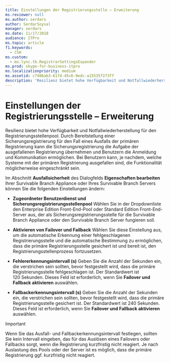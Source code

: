 ```yaml
---
title: Einstellungen der Registrierungsstelle – Erweiterung
ms.reviewer: null
ms.author: serdars
author: SerdarSoysal
manager: serdars
ms.date: 11/17/2018
audience: ITPro
ms.topic: article
f1.keywords:
  - CSH
ms.custom:
  - ms.lync.tb.RegistrarSettingsExpander
ms.prod: skype-for-business-itpro
ms.localizationpriority: medium
ms.assetid: c7486ab3-61fd-45c6-9edc-a15535f273ff
description: 'Resilienz bietet hohe Verfügbarkeit und Notfallwiederherstellung für den Registrierungsstellenpool. Durch Bereitstellung einer Sicherungsregistrierung für den Fall eines Ausfalls der primären Registrierung kann die Sicherungsregistrierung die Aufgabe der ausgefallenen Registrierung übernehmen und Benutzern die Anmeldung und Kommunikation ermöglichen. Bei Benutzern kann, je nachdem, welche Systeme mit der primären Registrierung ausgefallen sind, die Funktionalität möglicherweise eingeschränkt sein.'
---
```


# <a name="registrar-settings-expander"></a>Einstellungen der Registrierungsstelle – Erweiterung
 
Resilienz bietet hohe Verfügbarkeit und Notfallwiederherstellung für den Registrierungsstellenpool. Durch Bereitstellung einer Sicherungsregistrierung für den Fall eines Ausfalls der primären Registrierung kann die Sicherungsregistrierung die Aufgabe der ausgefallenen Registrierung übernehmen und Benutzern die Anmeldung und Kommunikation ermöglichen. Bei Benutzern kann, je nachdem, welche Systeme mit der primären Registrierung ausgefallen sind, die Funktionalität möglicherweise eingeschränkt sein.
  
Im Abschnitt **Ausfallsicherheit** des Dialogfelds **Eigenschaften bearbeiten** Ihrer Survivable Branch Appliance oder Ihres Survivable Branch Servers können Sie die folgenden Einstellungen ändern:
  
- **Zugeordneter Benutzerdienst und Sicherungsregistrierungsstellenpool** Wählen Sie in der Dropdownliste den Enterprise Edition Front-End-Pool oder Standard Edition Front-End-Server aus, der als Sicherungsregistrierungsstelle für die Survivable Branch Appliance oder den Survivable Branch Server fungieren soll.
    
- **Aktivieren von Failover und Failback** Wählen Sie diese Einstellung aus, um die automatische Erkennung einer fehlgeschlagenen Registrierungsstelle und die automatische Bestimmung zu ermöglichen, dass die primäre Registrierungsstelle gesichert ist und bereit ist, den Registrierungsstellenprozess fortzusetzen.
    
- **Fehlererkennungsintervall (s)** Geben Sie die Anzahl der Sekunden ein, die verstrichen sein sollten, bevor festgestellt wird, dass die primäre Registrierungsstelle fehlgeschlagen ist. Der Standardwert ist 120 Sekunden. Dieses Feld ist erforderlich, wenn Sie **Failover und Fallback aktivieren** auswählen.
    
- **Fallbackerkennungsintervall (s)** Geben Sie die Anzahl der Sekunden ein, die verstrichen sein sollten, bevor festgestellt wird, dass die primäre Registrierungsstelle gesichert ist. Der Standardwert ist 240 Sekunden. Dieses Feld ist erforderlich, wenn Sie **Failover und Fallback aktivieren** auswählen.
    
> [!IMPORTANT]
> Wenn Sie das Ausfall- und Fallbackerkennungsintervall festlegen, sollten Sie kein Intervall eingeben, das für das Auslösen eines Failovers oder Fallbacks sorgt, wenn die Registrierung kurzfristig nicht reagiert. Je nach Auslastung des Pools oder der Server ist es möglich, dass die primäre Registrierung ggf. kurzfristig nicht reagiert. 
  

